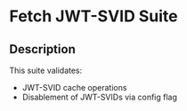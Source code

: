 # Fetch JWT-SVID Suite

## Description

This suite validates:

- JWT-SVID cache operations
- Disablement of JWT-SVIDs via config flag
